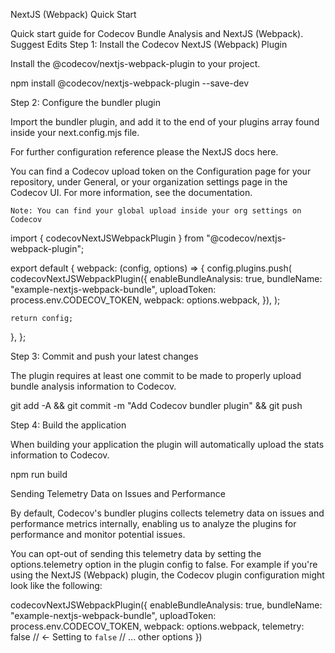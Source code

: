 NextJS (Webpack) Quick Start

Quick start guide for Codecov Bundle Analysis and NextJS (Webpack).
Suggest Edits
Step 1: Install the Codecov NextJS (Webpack) Plugin

Install the @codecov/nextjs-webpack-plugin to your project.

npm install @codecov/nextjs-webpack-plugin --save-dev

Step 2: Configure the bundler plugin

Import the bundler plugin, and add it to the end of your plugins array found inside your next.config.mjs file.

For further configuration reference please the NextJS docs here.

You can find a Codecov upload token on the Configuration page for your repository, under General, or your organization settings page in the Codecov UI. For more information, see the documentation.

    Note: You can find your global upload inside your org settings on Codecov

import { codecovNextJSWebpackPlugin } from "@codecov/nextjs-webpack-plugin";

export default {
  webpack: (config, options) => {
    config.plugins.push(
      codecovNextJSWebpackPlugin({
        enableBundleAnalysis: true,
        bundleName: "example-nextjs-webpack-bundle",
        uploadToken: process.env.CODECOV_TOKEN,
        webpack: options.webpack,
      }),
    );

    return config;
  },
};

Step 3: Commit and push your latest changes

The plugin requires at least one commit to be made to properly upload bundle analysis information to Codecov.

git add -A && git commit -m "Add Codecov bundler plugin" && git push

Step 4: Build the application

When building your application the plugin will automatically upload the stats information to Codecov.

npm run build

Sending Telemetry Data on Issues and Performance

By default, Codecov's bundler plugins collects telemetry data on issues and performance metrics internally, enabling us to analyze the plugins for performance and monitor potential issues.

You can opt-out of sending this telemetry data by setting the options.telemetry option in the plugin config to false. For example if you're using the NextJS (Webpack) plugin, the Codecov plugin configuration might look like the following:

codecovNextJSWebpackPlugin({
  enableBundleAnalysis: true,
  bundleName: "example-nextjs-webpack-bundle",
  uploadToken: process.env.CODECOV_TOKEN,
  webpack: options.webpack,
  telemetry: false // <- Setting to `false`
  // ... other options
})
